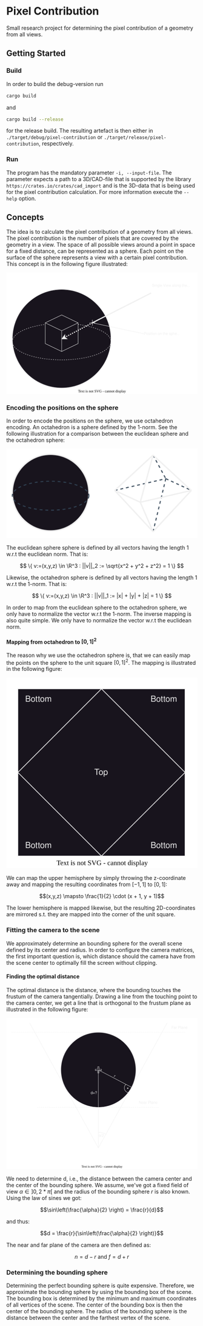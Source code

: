 # Pixel Contribution
Small research project for determining the pixel contribution of a geometry from all views.

## Getting Started

### Build
In order to build the debug-version run
```bash
cargo build
```
and
```bash
cargo build --release
```
for the release build.
The resulting artefact is then either in `./target/debug/pixel-contribution` or `./target/release/pixel-contribution`, respectively.

### Run
The program has the mandatory parameter `-i, --input-file`. The parameter expects a path to a 3D/CAD-file that is supported by the library `https://crates.io/crates/cad_import` and is the 3D-data that is being used for the pixel contribution calculation.
For more information execute the `--help` option.

## Concepts
The idea is to calculate the pixel contribution of a geometry from all views. The pixel contribution is the number of pixels that are covered by the geometry in a view. The space of all possible views around a point in space for a fixed distance, can be represented as a sphere. Each point on the surface of the sphere represents a view with a certain pixel contribution.
This concept is in the following figure illustrated:

![Concept](./img/sphere_views.drawio.svg)

### Encoding the positions on the sphere
In order to encode the positions on the sphere, we use octahedron encoding. An octahedron is a sphere defined by the 1-norm.
See the following illustration for a comparison between the euclidean sphere and the octahedron sphere:

![Octahedron](./img/octahedron_sphere.drawio.svg)

The euclidean sphere sphere is defined by all vectors having the length $1$ w.r.t the euclidean norm. That is:

$$ \{ v:=(x,y,z) \in \R^3 : ||v||_2 := \sqrt{x^2 + y^2 + z^2} = 1 \} $$

Likewise, the octahedron sphere is defined by all vectors having the length $1$ w.r.t the 1-norm. That is:

$$ \{ v:=(x,y,z) \in \R^3 : ||v||_1 := |x| + |y| + |z| = 1 \} $$

In order to map from the euclidean sphere to the octahedron sphere, we only have to normalize the vector w.r.t the 1-norm. The inverse mapping is also quite simple. We only have to normalize the vector w.r.t the euclidean norm.

#### Mapping from octahedron to $[0,1]^2$
The reason why we use the octahedron sphere is, that we can easily map the points on the sphere to the unit square $[0,1]^2$. The mapping is illustrated in the following figure:

![Mapping from octahedron to unit square](./img/octaherdon_2d_projection.drawio.svg)

We can map the upper hemisphere by simply throwing the z-coordinate away and mapping the resulting coordinates from $[-1,1]$ to $[0,1]$:

$$(x,y,z) \mapsto \frac{1}{2} \cdot (x + 1, y + 1)$$

The lower hemisphere is mapped likewise, but the resulting 2D-coordinates are mirrored s.t. they are mapped into the corner of the unit square. 


### Fitting the camera to the scene
We approximately determine an bounding sphere for the overall scene defined by its center and radius. In order to configure the camera matrices, the first important question is, which distance should the camera have from the scene center to optimally fill the screen without clipping.

#### Finding the optimal distance
The optimal distance is the distance, where the bounding touches the frustum of the camera tangentially. Drawing a line from the touching point to the camera center, we get a line that is orthogonal to the frustum plane as illustrated in the following figure:

![Finding the optimal distance](./img/camera_fit.drawio.svg)

We need to determine d, i.e., the distance between the camera center and the center of the bounding sphere.
We assume, we've got a fixed field of view $\alpha \in ]0,2 * \pi[$ and the radius of the bounding sphere $r$ is also known. Using the law of sines we got:

$$\sin\left(\frac{\alpha}{2} \right) = \frac{r}{d}$$

and thus:

$$d = \frac{r}{\sin\left(\frac{\alpha}{2} \right)}$$

The near and far plane of the camera are then defined as:

$$n = d - r \text{ and } f = d + r$$

### Determining the bounding sphere
Determining the perfect bounding sphere is quite expensive. Therefore, we approximate the bounding sphere by using the bounding box of the scene. The bounding box is determined by the minimum and maximum coordinates of all vertices of the scene. The center of the bounding box is then the center of the bounding sphere. The radius of the bounding sphere is the distance between the center and the farthest vertex of the scene.